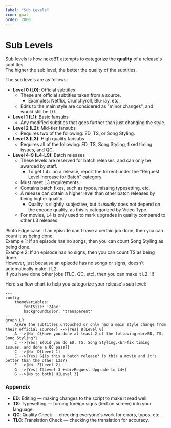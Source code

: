 ```yaml
---
label: "Sub Levels"
icon: goal
order: 2000
---
```

# Sub Levels

Sub levels is how nekoBT attempts to categorize the **quality** of a release's subtitles.<br>
The higher the sub level, the better the quality of the subtitles.<br>

The sub levels are as follows:
- **Level 0 (L0)**: Official subtitles
    - These are official subtitles taken from a source.
        - Examples: Netflix, Crunchyroll, Blu-ray, etc.
    - Edits to the main style are considered as "minor changes", and would still be L0.
- **Level 1 (L1)**: Basic fansubs
    - Any modified subtitles that goes further than just changing the style.
- **Level 2 (L2)**: Mid-tier fansubs
    - Requires two of the following: ED, TS, or Song Styling.
- **Level 3 (L3)**: High quality fansubs
    - Requires all of the following: ED, TS, Song Styling, fixed timing issues, and QC.
- **Level 4-9 (L4-L9)**: Batch releases
    - These levels are reserved for batch releases, and can only be awarded by staff.
        - To get L4+ on a release, report the torrent under the "Request Level Increase for Batch" category.
    - Must meet L3 requirements.
    - Contains batch fixes, such as typos, missing typesetting, etc.
    - A release can obtain a higher level than other batch releases by being higher quality.
        - Quality is slightly subjective, but it *usually* does not depend on the encode quality, as this is categorized by Video Type.
    - For movies, L4 is only used to mark upgrades in quality compared to other L3 releases.

!!!info Edge case:
If an episode can't have a certain job done, then you can count it as being done.<br>
Example 1: If an episode has no songs, then you can count Song Styling as being done.<br>
Example 2: If an episode has no signs, then you can count TS as being done.<br>
However, just because an episode has no songs or signs, doesn't automatically make it L2.<br>
If you have done other jobs (TLC, QC, etc), then you can make it L2.
!!!

Here's a flow chart to help you categorize your release's sub level:

```mermaid
---
config:
    themeVariables:
        fontSize: '24px'
        backgroundColor: 'transparent'
---
graph LR
    A{Are the subtitles untouched or only had a main style change from their official source?} -->|Yes| B[Level 0]
    A -->|No| C{Have you done at least 2 of the following:<br>ED, TS, Song Styling?}
    C -->|Yes| E{Did you do ED, TS, Song Styling,<br>fix timing issues, and done a QC pass?}
    C -->|No| D[Level 1]
    E -->|Yes| G{Is this a batch release? Is this a movie and it's better than the other L3s?}
    E -->|No| F[Level 2]
    G -->|Yes| I[Level 3 +<br>Request Upgrade to L4+]
    G -->|No to both| H[Level 3]
```


### Appendix
- **ED**: Editing — making changes to the script to make it read well.
- **TS**: Typesetting — turning foreign signs (text on screen) into your language.
- **QC**: Quality Check — checking everyone's work for errors, typos, etc.
- **TLC**: Translation Check — checking the translation for accuracy.
